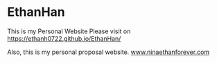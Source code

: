 # EthanHan
This is my Personal Website
Please visit on https://ethanh0722.github.io/EthanHan/

Also, this is my personal proposal website.
www.ninaethanforever.com
